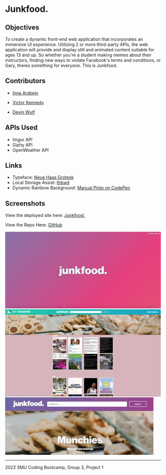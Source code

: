 # Junkfood.

## **Objectives**
To create a dynamic front-end web application that incorporates an immersive UI experience. Utilizing 2 or more third-party APIs, the web application will provide and display still and animated content suitable for ages 13 and up. So whether you're a student making memes about their instructors, finding new ways to violate Facebook's terms and conditions, or Gary, theres something for everyone. This is Junkfood.

## Contributors

* [Inna Arabejo](https://github.com/inna-arabejo)

* [Victor Kennedy](https://github.com/Victorini1)

* [Devin Wulf](https://github.com/wulfsounds)

## APIs Used

* Imgur API
* Giphy API
* OpenWeather API

## Links

* Typeface: [Neue Haas Grotesk]('https://fonts.adobe.com/designers/christian-schwartz')
* Local Storage Assist: [thbwd]('https://codepen.io/thbwd/pen/qBKGwx')
* Dynamic Rainbow Background: [Manual Pinto on CodePen]('https://codepen.io/P1N2O/pen/pyBNzX')

## Screenshots

View the deployed site here: [Junkfood.]('https://wulfsounds.github.io/g3p-junkfood/')

View the Repo Here: [GitHub]('https://github.com/wulfsounds/g3p-junkfood')

<img src="./assets/images/splash-screenshot.png" alt="splash-screenshot" />

<img src="./assets/images/junkfood-index-screenshot.png" alt="munchies-page" />

<img src="./assets/images/hover-menu.gif" alt="munchies-page" />

------------------------------------------------------
2022 SMU Coding Bootcamp, Group 3, Project 1